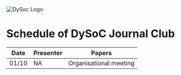 ![DySoc Logo](http://www.dysoc.org/images/dysocbanner.png)

# Schedule of DySoC Journal Club


|Date|Presenter| Papers|
|----|----|----|
|01/10|NA|Organisational meeting|

